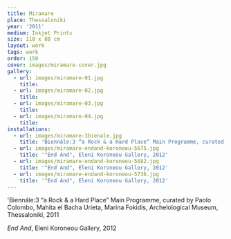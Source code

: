 ```yaml
---
title: Miramare
place: Thessaloniki
year: '2011'
medium: Inkjet Prints
size: 110 x 88 cm
layout: work
tags: work
order: 150
cover: images/miramare-cover.jpg
gallery:
  - url: images/miramare-01.jpg
    title:
  - url: images/miramare-02.jpg
    title:
  - url: images/miramare-03.jpg
    title:
  - url: images/miramare-04.jpg
    title:
installations:
  - url: images/miramare-3bienale.jpg
    title: 'Biennále:3 “a Rock & a Hard Place” Main Programme, curated by Paolo Colombo, Mahita el Bacha Urieta, Marina Fokidis, Archelological Museum, Thessaloniki, 2011'
  - url: images/miramare-endand-koroneou-5675.jpg
    title: '"End And", Eleni Koroneou Gallery, 2012'
  - url: images/miramare-endand-koroneou-5682.jpg
    title: '"End And", Eleni Koroneou Gallery, 2012'
  - url: images/miramare-endand-koroneou-5736.jpg
    title: '"End And", Eleni Koroneou Gallery, 2012'
---
```

'Biennále:3 “a Rock & a Hard Place” Main Programme, curated by Paolo Colombo, Mahita el Bacha Urieta, Marina Fokidis, Archelological Museum, Thessaloniki, 2011

*End And*, Eleni Koroneou Gallery, 2012